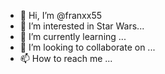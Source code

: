 - 👋 Hi, I’m @franxx55
- 👀 I’m interested in Star Wars...
- 🌱 I’m currently learning ...
- 💞️ I’m looking to collaborate on ...
- 📫 How to reach me ...

<!---
franxx55/franxx55 is a ✨ special ✨ repository because its `README.md` (this file) appears on your GitHub profile.
You can click the Preview link to take a look at your changes.
--->
